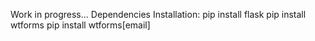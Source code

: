 Work in progress...
Dependencies Installation:
pip install flask
pip install wtforms
pip install wtforms[email]
